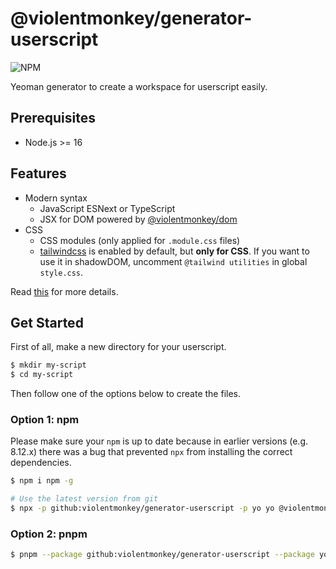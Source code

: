 # @violentmonkey/generator-userscript

![NPM](https://img.shields.io/npm/v/@violentmonkey/generator-userscript.svg)

Yeoman generator to create a workspace for userscript easily.

## Prerequisites

- Node.js >= 16

## Features

- Modern syntax
  - JavaScript ESNext or TypeScript
  - JSX for DOM powered by [@violentmonkey/dom](https://github.com/violentmonkey/vm-dom)
- CSS
  - CSS modules (only applied for `.module.css` files)
  - [tailwindcss](https://tailwindcss.com/) is enabled by default, but **only for CSS**. If you want to use it in shadowDOM, uncomment `@tailwind utilities` in global `style.css`.

Read [this](https://violentmonkey.github.io/guide/using-modern-syntax/) for more details.

## Get Started

First of all, make a new directory for your userscript.

```sh
$ mkdir my-script
$ cd my-script
```

Then follow one of the options below to create the files.

### Option 1: npm

Please make sure your `npm` is up to date because in earlier versions (e.g. 8.12.x) there was a bug that prevented `npx` from installing the correct dependencies.

```bash
$ npm i npm -g

# Use the latest version from git
$ npx -p github:violentmonkey/generator-userscript -p yo yo @violentmonkey/userscript
```

### Option 2: pnpm

```bash
$ pnpm --package github:violentmonkey/generator-userscript --package yo dlx yo @violentmonkey/userscript
```
